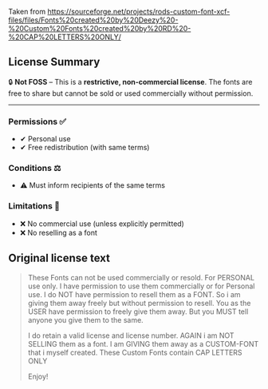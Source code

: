 Taken from https://sourceforge.net/projects/rods-custom-font-xcf-files/files/Fonts%20created%20by%20Deezy%20-%20Custom%20Fonts%20created%20by%20RD%20-%20CAP%20LETTERS%20ONLY/

## **License Summary**
🔒 **Not FOSS** – This is a **restrictive, non-commercial license**. The fonts are free to share but cannot be sold or used commercially without permission.

---

### **Permissions** ✅

- ✔ Personal use
- ✔ Free redistribution (with same terms)

### **Conditions** ⚖

- ⚠ Must inform recipients of the same terms

### **Limitations** 🚫

- ❌ No commercial use (unless explicitly permitted)
- ❌ No reselling as a font

## Original license text

> These Fonts can not be used commercially or resold. For PERSONAL use only. I have permission to
> use them commercially or for Personal use.
> I do NOT have permission to resell them as a FONT. So i am giving them away freely but without
> permission to resell.
> You as the USER have permission to freely give them away. But you MUST tell anyone you give them
> to the same.
>
> I do retain a valid license and license number. AGAIN i am NOT SELLING them as a font. I am
> GIVING them away as a CUSTOM-FONT that i
> myself created. These Custom Fonts contain CAP LETTERS ONLY
>
> Enjoy!
